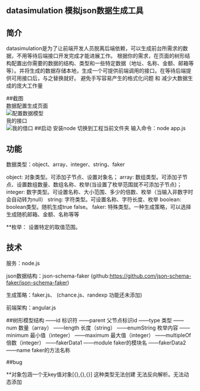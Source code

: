 ## datasimulation 模拟json数据生成工具

## 简介
datasimulation是为了让前端开发人员脱离后端依赖，可以生成前台所需求的数据，不用等待后端接口开发完成才能进展工作。
根据你的需求，在页面的树形结构配置出你需要的数据的结构、类型和一些特定数据（地址、名称、金额、邮箱等等）。并将生成的数据存储本地，生成一个可提供前端调用的接口。在等待后端提供可用接口后，与之替换就好。
避免手写容易产生的格式化问题 和 减少大数据生成的庞大工作量

##截图  
数据配置生成页面  
![配置数据模型](https://github.com/lixingdecai/data-simulation/raw/master/src/images/screentShot1.png)  
我的接口  
![我的借口](https://github.com/lixingdecai/data-simulation/raw/master/src/images/screentShot2.png)
##启动
安装node 
切换到工程当前文件夹
输入命令：node app.js

## 功能
数据类型：object、array、integer、string、faker

object:		对象类型。可添加子节点、设置对象名；
array: 		数组类型。可添加子节点、设置数组数量、数组名称、枚举(当设置了枚举范围就不可添加子节点)；
integer:	数字类型。可设置名称、大小范围、多少的倍数、枚举（当输入非数字时会自动转为null）
string:		字符类型。可设置名称、字符长度、枚举
boolean: 	boolean类型。随机生成true false。
faker:		特殊类型。一种生成策略，可以选择生成随机邮箱、金额、名称等等

**枚举：	设置特定的取值范围。

## 技术
服务：node.js

json数据结构：json-schema-faker (github:https://github.com/json-schema-faker/json-schema-faker) 

生成策略：faker.js、 (chance.js、randexp 功能还未添加)

前端架构：angular.js


##树形模型结构
    ——id			标识符
    ——parent		父节点标识id
    ——type			类型
    ——num			数量（array）
    ——length		长度（string）
    ——enumString	枚举内容
    ——minimum		最小值（integer）
    ——maximum		最大值（integer）
    ——multipleOf	倍数（integer）
    ——fakerData1
    	——module	faker的模块名
    ——fakerData2
    	——name		faker的方法名称
	

##bug

**对象包涵一个无key值对象[{},{},{}]  这种类型无法创建 无法反向解析。无法动态添加

